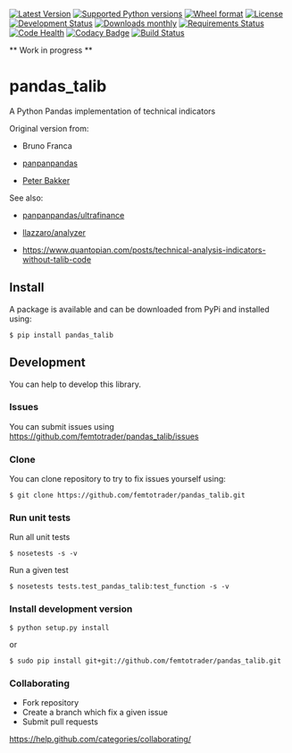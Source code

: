 [![Latest Version](https://img.shields.io/pypi/v/pandas_talib.svg)](https://pypi.python.org/pypi/pandas_talib.svg/)
[![Supported Python versions](https://img.shields.io/pypi/pyversions/pandas_talib.svg)](https://pypi.python.org/pypi/pandas_talib.svg/)
[![Wheel format](https://img.shields.io/pypi/wheel/pandas_talib.svg)](https://pypi.python.org/pypi/pandas_talib.svg/)
[![License](https://img.shields.io/pypi/l/pandas_talib.svg)](https://pypi.python.org/pypi/pandas_talib.svg/)
[![Development Status](https://img.shields.io/pypi/status/pandas_talib.svg)](https://pypi.python.org/pypi/pandas_talib.svg/)
[![Downloads monthly](https://img.shields.io/pypi/dm/pandas_talib.svg)](https://pypi.python.org/pypi/pandas_talib.svg/)
[![Requirements Status](https://requires.io/github/femtotrader/pandas_talib.svg/requirements.svg?branch=master)](https://requires.io/github/femtotrader/pandas_talib.svg/requirements/?branch=master)
[![Code Health](https://landscape.io/github/femtotrader/pandas_talib.svg/master/landscape.svg?style=flat)](https://landscape.io/github/femtotrader/pandas_talib.svg/master)
[![Codacy Badge](https://www.codacy.com/project/badge/)](https://www.codacy.com/app/user/pandas_confusion)
[![Build Status](https://travis-ci.org/femtotrader/pandas_talib.svg)](https://travis-ci.org/femtotrader/pandas_confusion)


** Work in progress **

# pandas_talib
A Python Pandas implementation of technical indicators

Original version from:

- Bruno Franca

- [panpanpandas](https://github.com/panpanpandas)

- [Peter Bakker](https://www.quantopian.com/users/51d125a71144e60865000044)

See also:

- [panpanpandas/ultrafinance](https://github.com/panpanpandas/ultrafinance)

- [llazzaro/analyzer](https://github.com/llazzaro/analyzer)

- <https://www.quantopian.com/posts/technical-analysis-indicators-without-talib-code>

## Install

A package is available and can be downloaded from PyPi and installed using:

	$ pip install pandas_talib

## Development

You can help to develop this library.

### Issues

You can submit issues using <https://github.com/femtotrader/pandas_talib/issues>

### Clone

You can clone repository to try to fix issues yourself using:

	$ git clone https://github.com/femtotrader/pandas_talib.git

### Run unit tests

Run all unit tests

	$ nosetests -s -v
	
Run a given test

	$ nosetests tests.test_pandas_talib:test_function -s -v

### Install development version

	$ python setup.py install
	
or

	$ sudo pip install git+git://github.com/femtotrader/pandas_talib.git

### Collaborating

- Fork repository
- Create a branch which fix a given issue
- Submit pull requests

<https://help.github.com/categories/collaborating/>